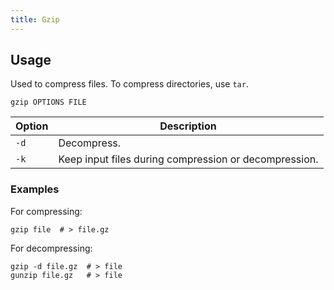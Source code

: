 ```yaml
---
title: Gzip
---
```


## Usage

Used to compress files.
To compress directories, use `tar`.

```shell
gzip OPTIONS FILE
```

| Option | Description |
| --- | --- |
| `-d` | Decompress. |
| `-k` | Keep input files during compression or decompression. |

### Examples

For compressing:

```shell
gzip file  # > file.gz
```

For decompressing:

```shell
gzip -d file.gz  # > file
gunzip file.gz   # > file
```

